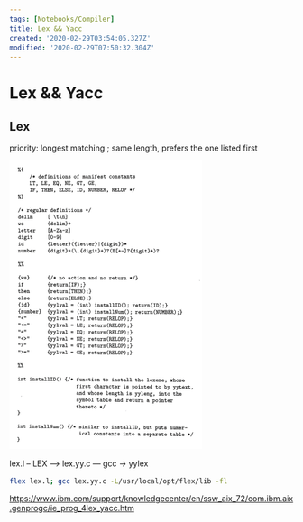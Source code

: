 ```yaml
---
tags: [Notebooks/Compiler]
title: Lex && Yacc
created: '2020-02-29T03:54:05.327Z'
modified: '2020-02-29T07:50:32.304Z'
---
```


# Lex && Yacc



## Lex

priority: longest matching ; same length, prefers the one listed first

<img src="Lex &amp;&amp; Yacc.assets/image-20200229155628075.png" alt="image-20200229155628075" style="zoom:50%;" />



lex.l – LEX –> lex.yy.c — gcc -> yylex

```bash
flex lex.l; gcc lex.yy.c -L/usr/local/opt/flex/lib -fl
```

https://www.ibm.com/support/knowledgecenter/en/ssw_aix_72/com.ibm.aix.genprogc/ie_prog_4lex_yacc.htm

